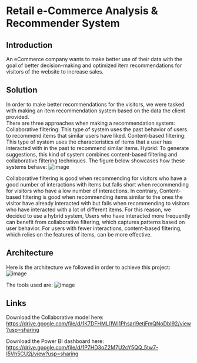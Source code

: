 # Retail e-Commerce Analysis & Recommender System
## Introduction

An eCommerce company wants to make better use of their data with the goal of better decision-making and optimized item recommendations for visitors of the website to increase sales. 

## Solution

In order to make better recommendations for the visitors, we were tasked with making an item recommendation system based on the data the client provided.  
There are three approaches when making a recommendation system: 
Collaborative filtering: This type of system uses the past behavior of users to recommend items that similar users have liked. 
Content-based filtering: This type of system uses the characteristics of items that a user has interacted with in the past to recommend similar items. 
Hybrid: To generate suggestions, this kind of system combines content-based filtering and collaborative filtering techniques. 
The figure below showcases how these systems behave: 
![image](https://github.com/Errimy/recommendationsystem/assets/81532862/6c86d54b-6ea1-42cd-adab-b31d3f913a32)

Collaborative filtering is good when recommending for visitors who have a good number of interactions with items but falls short when recommending for visitors who have a low number of interactions. 
In contrary, Content-based filtering is good when recommending items similar to the ones the visitor have already interacted with but fails when recommending to visitors who have interacted with a lot of different items. 
For this reason, we decided to use a hybrid system, Users who have interacted more frequently can benefit from collaborative filtering, which captures patterns based on user behavior. For users with fewer interactions, content-based filtering, which relies on the features of items, can be more effective.

## Architecture
Here is the architecture we followed in order to achieve this project:
![image](https://github.com/Errimy/recommendationsystem/assets/81532862/e70024dc-2e5c-444f-9e4f-c3fa8a024ed6)

The tools used are:
![image](https://github.com/Errimy/recommendationsystem/assets/81532862/8c5ac2b7-1559-40a3-af9d-70d72b1d92c7)

## Links
Download the Collaborative model here: https://drive.google.com/file/d/1K7DFHMLl1WI1Phsarl9etjFmQNoDbI92/view?usp=sharing

Download the Power BI dashboard here: https://drive.google.com/file/d/1P7HD3oZ2M7U2cY5QQ_5tw7-I5Vh5CU2j/view?usp=sharing
